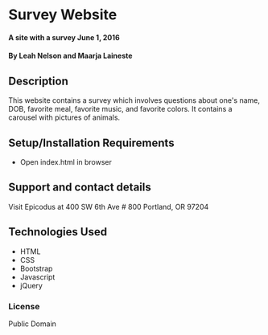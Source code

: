 # Survey Website

#### A site with a survey June 1, 2016

#### By Leah Nelson and Maarja Laineste

## Description

This website contains a survey which involves questions about one's name, DOB, favorite meal, favorite music, and favorite colors. It contains a carousel with pictures of animals.

## Setup/Installation Requirements

* Open index.html in browser

## Support and contact details

Visit Epicodus at 400 SW 6th Ave # 800 Portland, OR 97204

## Technologies Used

* HTML
* CSS
* Bootstrap
* Javascript
* jQuery

### License

Public Domain
